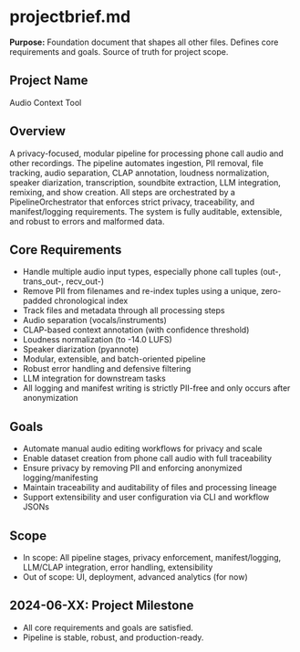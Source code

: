 # projectbrief.md

**Purpose:**
Foundation document that shapes all other files. Defines core requirements and goals. Source of truth for project scope.

## Project Name

Audio Context Tool

## Overview

A privacy-focused, modular pipeline for processing phone call audio and other recordings. The pipeline automates ingestion, PII removal, file tracking, audio separation, CLAP annotation, loudness normalization, speaker diarization, transcription, soundbite extraction, LLM integration, remixing, and show creation. All steps are orchestrated by a PipelineOrchestrator that enforces strict privacy, traceability, and manifest/logging requirements. The system is fully auditable, extensible, and robust to errors and malformed data.

## Core Requirements

- Handle multiple audio input types, especially phone call tuples (out-, trans_out-, recv_out-)
- Remove PII from filenames and re-index tuples using a unique, zero-padded chronological index
- Track files and metadata through all processing steps
- Audio separation (vocals/instruments)
- CLAP-based context annotation (with confidence threshold)
- Loudness normalization (to -14.0 LUFS)
- Speaker diarization (pyannote)
- Modular, extensible, and batch-oriented pipeline
- Robust error handling and defensive filtering
- LLM integration for downstream tasks
- All logging and manifest writing is strictly PII-free and only occurs after anonymization

## Goals

- Automate manual audio editing workflows for privacy and scale
- Enable dataset creation from phone call audio with full traceability
- Ensure privacy by removing PII and enforcing anonymized logging/manifesting
- Maintain traceability and auditability of files and processing lineage
- Support extensibility and user configuration via CLI and workflow JSONs

## Scope

- In scope: All pipeline stages, privacy enforcement, manifest/logging, LLM/CLAP integration, error handling, extensibility
- Out of scope: UI, deployment, advanced analytics (for now)

## 2024-06-XX: Project Milestone
- All core requirements and goals are satisfied.
- Pipeline is stable, robust, and production-ready. 